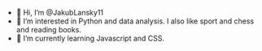 - 👋 Hi, I’m @JakubLansky11
- 👀 I’m interested in Python and data analysis. I also like sport and chess and reading books. 
- 🌱 I’m currently learning Javascript and CSS. 
